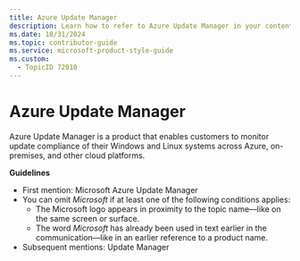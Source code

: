 ```yaml
---
title: Azure Update Manager
description: Learn how to refer to Azure Update Manager in your content.
ms.date: 10/31/2024
ms.topic: contributor-guide
ms.service: microsoft-product-style-guide
ms.custom:
  - TopicID 72010
---
```



# Azure Update Manager

Azure Update Manager is a product that enables customers to monitor update compliance of their Windows and Linux systems across Azure, on-premises, and other cloud platforms.

**Guidelines**

- First mention: Microsoft Azure Update Manager
- You can omit *Microsoft* if at least one of the following conditions applies:
  - The Microsoft logo appears in proximity to the topic name—like on the same screen or surface.
  - The word *Microsoft* has already been used in text earlier in the communication—like in an earlier reference to a product name.
- Subsequent mentions: Update Manager

